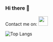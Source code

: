 ### Hi there 👋

Contact me on:  <a href="https://www.linkedin.com/in/alba-casillas-rodr%C3%ADguez-1581011bb/"><img height="30" src="https://user-images.githubusercontent.com/47610906/102833312-0d0bf980-43f1-11eb-889e-f1170f5f6a3f.png"></a>

<!-- [![Top Langs](https://github-readme-stats.vercel.app/api/top-langs/?username=CasillasAlba)](https://github.com/CasillasAlba/github-readme-stats) -->
<!-- <img src = "https://github-readme-stats.vercel.app/api/top-langs/?username=CasillasAlba&theme=midnight-purple&langs_count=10&layout=compact"> -->
<!-- <img src = "https://github-readme-stats-ruby-one.vercel.app/api/top-langs/?username=CasillasAlba&theme=midnight-purple&langs_count=10&layout=compact"> -->
  
<!-- [![Top Langs](https://github-readme-stats-git-masterrstaa-rickstaa.vercel.app/api/top-langs/?username=anuraghazra)](https://github.com/anuraghazra/github-readme-stats) -->

![Top Langs](https://github-readme-stats.vercel.app/api/top-langs/?username=CasillasAlba&theme=tokyonight)

<!--
**CasillasAlba/CasillasAlba** is a ✨ _special_ ✨ repository because its `README.md` (this file) appears on your GitHub profile.

Here are some ideas to get you started:

- 🔭 I’m currently working on ...
- 🌱 I’m currently learning ...
- 👯 I’m looking to collaborate on ...
- 🤔 I’m looking for help with ...
- 💬 Ask me about ...
- 📫 How to reach me: ...
- 😄 Pronouns: ...
- ⚡ Fun fact: ...
-->
